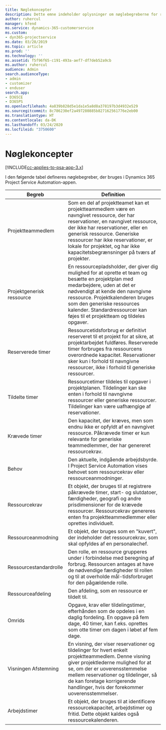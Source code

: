 ```yaml
---
title: Nøglekoncepter
description: Dette emne indeholder oplysninger om nøglebegreberne for ressourcestyring i Project Service Automation.
author: ruhercul
manager: kfend
ms.service: dynamics-365-customerservice
ms.custom:
- dyn365-projectservice
ms.date: 03/28/2019
ms.topic: article
ms.prod: ''
ms.technology: ''
ms.assetid: f5f96f65-c191-493a-aef7-df7deb52a9cb
ms.author: ruhercul
audience: Admin
search.audienceType:
- admin
- customizer
- enduser
search.app:
- D365CE
- D365PS
ms.openlocfilehash: 4a839b828d5e1da1e5a8d8a378197b3d4932e529
ms.sourcegitcommit: 8c786230ef2a497280885b827162561776e2eb00
ms.translationtype: HT
ms.contentlocale: da-DK
ms.lasthandoff: 03/24/2020
ms.locfileid: "3750600"
---
```

# <a name="key-concepts"></a>Nøglekoncepter

[!INCLUDE[cc-applies-to-psa-app-3.x](../includes/cc-applies-to-psa-app-3x.md)]

I den følgende tabel defineres nøglebegreber, der bruges i Dynamics 365 Project Service Automation-appen.

| Begreb                    | Definition |
|----------------------------|------------|
| Projektteammedlem        | Som en del af projektteamet kan et projektteammedlem være en navngivet ressource, der har reservationer, en navngivet ressource, der ikke har reservationer, eller en generisk ressource. Generiske ressourcer har ikke reservationer, er lokale for projektet, og har ikke kapacitetsbegrænsninger på tværs af projekter. |
| Projektgenerisk ressource   | En ressourcepladsholder, der giver dig mulighed for at oprette et team og besætte en projektplan med medarbejdere, uden at det er nødvendigt at kende den navngivne ressource. Projektkalenderen bruges som den generiske ressources kalender. Standardressourcer kan føjes til et projektteam og tildeles opgaver. |
| Reserverede timer               | Ressourcetidsforbrug er definitivt reserveret til et projekt for at sikre, at projektarbejdet fuldføres. Reserverede timer forbruges fra ressourcens overordnede kapacitet. Reservationer sker kun i forhold til navngivne ressourcer, ikke i forhold til generiske ressourcer. |
| Tildelte timer             | Ressourcetimer tildeles til opgaver i projektplanen. Tildelinger kan ske enten i forhold til navngivne ressourcer eller generiske ressourcer. Tildelinger kan være uafhængige af reservationer. |
| Krævede timer             | Den kapacitet, der kræves, men som endnu ikke er opfyldt af en navngivet ressource. Påkrævede timer er kun relevante for generiske teammedlemmer, der har genereret ressourcekrav. |
| Behov                     | Den aktuelle, indgående arbejdsbyrde. I Project Service Automation vises behovet som ressourcekrav eller ressourceanmodninger. |
| Ressourcekrav       | Et objekt, der bruges til at registrere påkrævede timer, start- og slutdatoer, færdigheder, geografi og andre prisdimensioner for de krævede ressourcer. Ressourcekrav genereres enten fra projektteammedlemmer eller oprettes individuelt. |
| Ressourceanmodning           | Et objekt, der bruges som en "kuvert", der indeholder det ressourcekrav, som skal opfyldes af en personalechef. |
| Ressourcestandardrolle      | Den rolle, en ressource grupperes under i forbindelse med beregning af forbrug. Ressourcen antages at have de nødvendige færdigheder til rollen og til at overholde mål-tidsforbruget for den pågældende rolle. |
| Ressourceafdeling | Den afdeling, som en ressource er tildelt til. |
| Omrids                    | Opgave, krav eller tildelingstimer, efterhånden som de opdeles i en daglig fordeling. En opgave på fem dage, 40 timer, kan f.eks. oprettes som otte timer om dagen i løbet af fem dage. |
| Visningen Afstemning        | En visning, der viser reservationer og tildelinger for hvert enkelt projektteammedlem. Denne visning giver projektlederne mulighed for at se, om der er uoverensstemmelse mellem reservationer og tildelinger, så de kan foretage korrigerende handlinger, hvis der forekommer uoverensstemmelser. |
| Arbejdstimer                 | Et objekt, der bruges til at identificere ressourcekapacitet, arbejdstimer og fritid. Dette objekt kaldes også ressourcekalenderen. |
